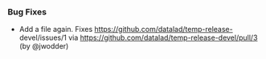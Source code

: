 ### Bug Fixes

- Add a file again.  Fixes https://github.com/datalad/temp-release-
  devel/issues/1 via https://github.com/datalad/temp-release-devel/pull/3 (by
  @jwodder)
